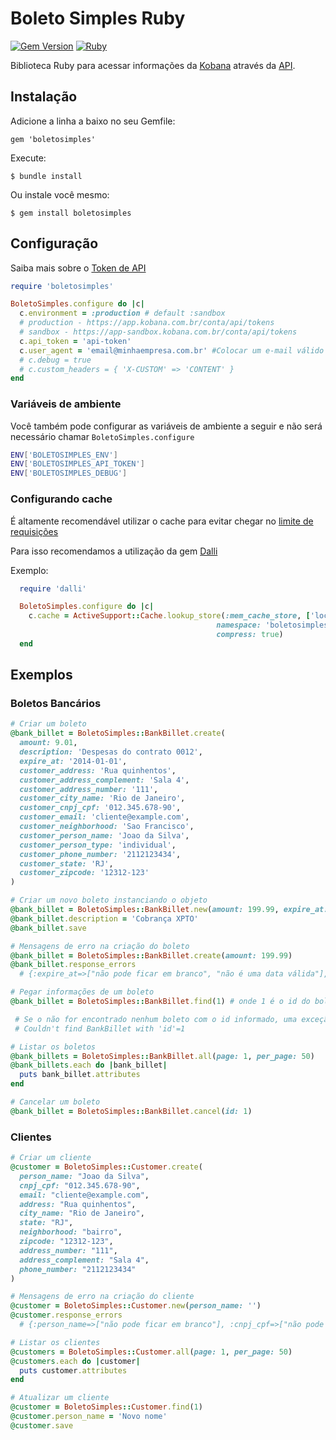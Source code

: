 # Boleto Simples Ruby

[![Gem Version](http://img.shields.io/gem/v/boletosimples.svg)][gem]
[![Ruby](https://github.com/BoletoSimples/boletosimples-ruby/actions/workflows/ruby.yml/badge.svg?branch=master)](https://github.com/BoletoSimples/boletosimples-ruby/actions/workflows/ruby.yml)

[gem]: https://rubygems.org/gems/boletosimples

Biblioteca Ruby para acessar informações da [Kobana](https://www.kobana.com.br) através da [API](https://api.kobana.com.br).

## Instalação

Adicione a linha a baixo no seu Gemfile:

    gem 'boletosimples'

Execute:

    $ bundle install

Ou instale você mesmo:

    $ gem install boletosimples

## Configuração

Saiba mais sobre o [Token de API ](https://developers.kobana.com.br/reference/token-de-acesso)

```ruby
require 'boletosimples'

BoletoSimples.configure do |c|
  c.environment = :production # default :sandbox
  # production - https://app.kobana.com.br/conta/api/tokens
  # sandbox - https://app-sandbox.kobana.com.br/conta/api/tokens
  c.api_token = 'api-token'
  c.user_agent = 'email@minhaempresa.com.br' #Colocar um e-mail válido para contatos técnicos relacionado ao uso da API.
  # c.debug = true
  # c.custom_headers = { 'X-CUSTOM' => 'CONTENT' }
end
```

### Variáveis de ambiente

Você também pode configurar as variáveis de ambiente a seguir e não será necessário chamar `BoletoSimples.configure`

```bash
ENV['BOLETOSIMPLES_ENV']
ENV['BOLETOSIMPLES_API_TOKEN']
ENV['BOLETOSIMPLES_DEBUG']
```

### Configurando cache

É altamente recomendável utilizar o cache para evitar chegar no [limite de requisições](https://developers.kobana.com.br/reference/limite-de-requisições)

Para isso recomendamos a utilização da gem [Dalli](https://github.com/mperham/dalli)

Exemplo:

```ruby
  require 'dalli'

  BoletoSimples.configure do |c|
    c.cache = ActiveSupport::Cache.lookup_store(:mem_cache_store, ['localhost:11211'],
                                              namespace: 'boletosimples_client',
                                              compress: true)
  end
```

## Exemplos

### Boletos Bancários

```ruby
# Criar um boleto
@bank_billet = BoletoSimples::BankBillet.create(
  amount: 9.01,
  description: 'Despesas do contrato 0012',
  expire_at: '2014-01-01',
  customer_address: 'Rua quinhentos',
  customer_address_complement: 'Sala 4',
  customer_address_number: '111',
  customer_city_name: 'Rio de Janeiro',
  customer_cnpj_cpf: '012.345.678-90',
  customer_email: 'cliente@example.com',
  customer_neighborhood: 'Sao Francisco',
  customer_person_name: 'Joao da Silva',
  customer_person_type: 'individual',
  customer_phone_number: '2112123434',
  customer_state: 'RJ',
  customer_zipcode: '12312-123'
)

# Criar um novo boleto instanciando o objeto
@bank_billet = BoletoSimples::BankBillet.new(amount: 199.99, expire_at: '2020-01-01')
@bank_billet.description = 'Cobrança XPTO'
@bank_billet.save

# Mensagens de erro na criação do boleto
@bank_billet = BoletoSimples::BankBillet.create(amount: 199.99)
@bank_billet.response_errors
  # {:expire_at=>["não pode ficar em branco", "não é uma data válida"], :customer_person_name=>["não pode ficar em branco"], :customer_cnpj_cpf=>["não pode ficar em branco", "não é um CPNJ ou CPF válido"], :description=>["não pode ficar em branco"], :customer_zipcode=>["não pode ficar em branco"]

# Pegar informações de um boleto
@bank_billet = BoletoSimples::BankBillet.find(1) # onde 1 é o id do boleto.

 # Se o não for encontrado nenhum boleto com o id informado, uma exceção será levantada com a mensagem:
 # Couldn't find BankBillet with 'id'=1

# Listar os boletos
@bank_billets = BoletoSimples::BankBillet.all(page: 1, per_page: 50)
@bank_billets.each do |bank_billet|
  puts bank_billet.attributes
end

# Cancelar um boleto
@bank_billet = BoletoSimples::BankBillet.cancel(id: 1)

```

### Clientes

```ruby
# Criar um cliente
@customer = BoletoSimples::Customer.create(
  person_name: "Joao da Silva",
  cnpj_cpf: "012.345.678-90",
  email: "cliente@example.com",
  address: "Rua quinhentos",
  city_name: "Rio de Janeiro",
  state: "RJ",
  neighborhood: "bairro",
  zipcode: "12312-123",
  address_number: "111",
  address_complement: "Sala 4",
  phone_number: "2112123434"
)

# Mensagens de erro na criação do cliente
@customer = BoletoSimples::Customer.new(person_name: '')
@customer.response_errors
  # {:person_name=>["não pode ficar em branco"], :cnpj_cpf=>["não pode ficar em branco"], :zipcode=>["não pode ficar em branco"]}

# Listar os clientes
@customers = BoletoSimples::Customer.all(page: 1, per_page: 50)
@customers.each do |customer|
  puts customer.attributes
end

# Atualizar um cliente
@customer = BoletoSimples::Customer.find(1)
@customer.person_name = 'Novo nome'
@customer.save
```
